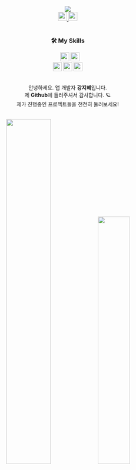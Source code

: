 


<div align="center">
  <img src="https://user-images.githubusercontent.com/47681139/205421822-7bf7ff45-81fd-40a0-91e2-1327e196c723.png">
 </div>  



<div align="center">
  <a target="_blank" href="https://velog.io/@yellowtoast" >
<img src="https://img.shields.io/badge/Velog-00A98F?style=flat&logo=Velog&logoColor=FFFFFF", height="24">  </a>
    <a target="_blank" href="https://jihye-flutter.notion.site/ecf6be0fae2e4809927a9fe23dda8c6a" >
      
      
  </a>
  
<!--   <img src="https://img.shields.io/badge/Portfolio-EA4335?style=flat&logo=Notion&logoColor=FFFFFF", height="24"> -->

  <img src="https://img.shields.io/badge/kjh9519@naver.com-EA4335?style=flat&logo=Minutemailer&logoColor=FFFFFF" height="24">

</div>
<br>

<!-- 
git 
 <img src="https://img.shields.io/badge/Git-F05032?style=flat&logo=Git&logoColor=FFFFFF" height="24"> 
 -->


<div align="center">
<h3>🛠 My Skills</h3>&nbsp;&nbsp;&nbsp;<img src="https://img.shields.io/badge/Dart-0175C2?style=flat&logo=Dart&logoColor=FFFFFF", height="24"> <img src="https://img.shields.io/badge/Flutter-02569B?style=flat&logo=Flutter&logoColor=FFFFFF" height="24">
<br>
  <img src="https://img.shields.io/badge/Riverpod-00A3FF?style=flat&logoColor=FFFFFF" height="24">  <img src="https://img.shields.io/badge/Provider-5B80B8?style=flat&logoColor=FFFFFF" height="24">  <img src="https://img.shields.io/badge/GetX-5C0EB0?style=flat&logoColor=FFFFFF" height="24">

</div>



<!-- <h4>  안녕하세요,</h4><h4> 앱 개발자 강지혜입니다.</h4><h4>  제 Github에 들러주셔서 감사합니다.</h4><h4>  진행중인 프로젝트들을 천천히 둘러보세요!</h4> -->
  <br>
<div align="center">
  
안녕하세요. 앱 개발자 **강지혜**입니다.  
제 **Github**에 들러주셔서 감사합니다. 🪐  
제가 진행중인 프로젝트들을 천천히 둘러보세요!  
  </div>
  <br>

<div align="center">
  <img src="https://github-readme-stats.vercel.app/api?username=Yellowtoast&theme=graywhite&show_icons=true" width="49%" >
<img src="https://github-readme-stats.vercel.app/api/top-langs/?username=Yellowtoast&layout=compact" width="41.5%" >

</div>

 

<br>

<br>
